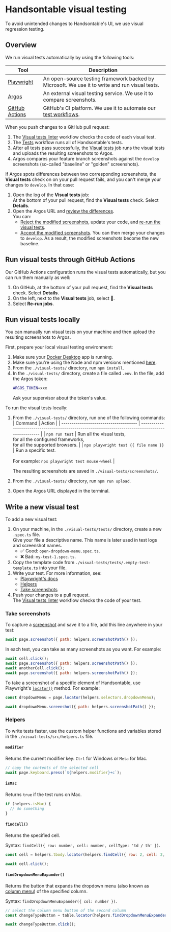 # Handsontable visual testing

To avoid unintended changes to Handsontable's UI, we use visual regression testing.

## Overview

We run visual tests automatically by using the following tools:

| Tool                                                                   | Description                                                                                                                                             |
| ---------------------------------------------------------------------- | ------------------------------------------------------------------------------------------------------------------------------------------------------- |
| [Playwright](https://playwright.dev/docs/intro)                        | An open-source testing framework backed by Microsoft. We use it to write and run visual tests.                                                          |
| [Argos](https://argos-ci.com/docs/visual-testing)                      | An external visual testing service. We use it to compare screenshots.                                                                                   |
| [GitHub Actions](https://github.com/handsontable/handsontable/actions) | GitHub's CI platform. We use it to automate our [test workflows](https://github.com/handsontable/handsontable/blob/develop/.github/workflows/test.yml). |

When you push changes to a GitHub pull request:
1. The [Visual tests linter](https://github.com/handsontable/handsontable/actions/workflows/visual-tests-linter.yml)
   workflow checks the code of each visual test.
2. The [Tests](https://github.com/handsontable/handsontable/blob/develop/.github/workflows/test.yml) workflow runs all
   of Handsontable's tests.
3. After all tests pass successfully, the [Visual tests](https://github.com/handsontable/handsontable/blob/develop/.github/workflows/test.yml#L432-L502)
   job runs the visual tests and uploads the resulting screenshots to Argos.
4. Argos compares your feature branch screenshots against the `develop` screenshots
   (so-called "baseline" or "golden" screenshots).

If Argos spots differences between two corresponding screenshots,
the **Visual tests** check on on your pull request fails, and you can't merge your changes to `develop`. In that case:
1. Open the log of the **Visual tests** job:<br>
   At the bottom of your pull request, find the **Visual tests** check. Select **Details**.
2. Open the Argos URL and [review the differences](https://argos-ci.com/docs/visual-testing#reviewing-visual-changes).<br>
   You can:
      - [Reject the modified screenshots](https://argos-ci.com/docs/visual-testing#-reject-a-build-workflow), update your code,
        and [re-run the visual tests](#run-visual-tests-through-github-actions).
      - [Accept the modified screenshots](https://argos-ci.com/docs/visual-testing#-approving-a-build).
        You can then merge your changes to `develop`.
        As a result, the modified screenshots become the new baseline.

## Run visual tests through GitHub Actions

Our GitHub Actions configuration runs the visual tests automatically, but you can run them manually as well:

1. On GitHub, at the bottom of your pull request, find the **Visual tests** check. Select **Details**.
2. On the left, next to the **Visual tests** job, select 🔄.
3. Select **Re-run jobs**.

## Run visual tests locally

You can manually run visual tests on your machine and then upload the resulting screenshots to Argos.

First, prepare your local visual testing environment:

1. Make sure your [Docker Desktop](https://www.docker.com/products/docker-desktop/) app is running.
2. Make sure you're using the Node and npm versions mentioned [here](https://handsontable.com/docs/react-data-grid/custom-builds/#build-requirements).
3. From the `./visual-tests/` directory, run `npm install`.
4. In the `./visual-tests/` directory, create a file called `.env`. In the file, add the Argos token:
   ```bash
   ARGOS_TOKEN=xxx
   ```
   Ask your supervisor about the token's value.

To run the visual tests locally:

1. From the `./visual-tests/` directory, run one of the following commands:
   | Command                               | Action                                                                                             |
   | ------------------------------------- | -------------------------------------------------------------------------------------------------- |
   | `npm run test`                        | Run all the visual tests,<br>for all the configured frameworks,<br>for all the supported browsers. |
   | `npx playwright test {{ file name }}` | Run a specific test.<br><br>For example: `npx playwright test mouse-wheel`                         |

   The resulting screenshots are saved in `./visual-tests/screenshots/`.
2. From the `./visual-tests/` directory, run `npm run upload`.
3. Open the Argos URL displayed in the terminal.

## Write a new visual test

To add a new visual test:

1. On your machine, in the `./visual-tests/tests/` directory, create a new `.spec.ts` file.<br>
   Give your file a descriptive name. This name is later used in test logs and screenshot names.
      - ✅ Good: `open-dropdown-menu.spec.ts`.
      - ❌ Bad: `my-test-1.spec.ts`.
2. Copy the template code from `./visual-tests/tests/.empty-test-template.ts` into your file.
3. Write your test. For more information, see:
      - [Playwright's docs](https://playwright.dev/docs/writing-tests)
      - [Helpers](#helpers)
      - [Take screenshots](#take-screenshots)
4. Push your changes to a pull request.<br>
   The [Visual tests linter](https://github.com/handsontable/handsontable/actions/workflows/visual-tests-linter.yml)
   workflow checks the code of your test.

### Take screenshots

To capture a [screenshot](https://playwright.dev/docs/screenshots) and save it to a file,
add this line anywhere in your test:

```js
await page.screenshot({ path: helpers.screenshotPath() });
```

In each test, you can take as many screenshots as you want. For example:

```js
await cell.click();
await page.screenshot({ path: helpers.screenshotPath() });
await anotherCell.click();
await page.screenshot({ path: helpers.screenshotPath() });
```

To take a screenshot of a specific element of Handsontable,
use Playwright's [`locator()`](https://playwright.dev/docs/locators#locate-by-css-or-xpath) method. For example:

```js
const dropdownMenu = page.locator(helpers.selectors.dropdownMenu);

await dropdownMenu.screenshot({ path: helpers.screenshotPath() });
```

### Helpers

To write tests faster, use the custom helper functions and variables stored in the `./visual-tests/src/helpers.ts` file.

#### `modifier`

Returns the current modifier key: `Ctrl` for Windows or `Meta` for Mac.

```js
// copy the contents of the selected cell
await page.keyboard.press(`${helpers.modifier}+c`);
```

#### `isMac`

Returns `true` if the test runs on Mac.

```js
if (helpers.isMac) {
  // do something
}
```

#### `findCell()`

Returns the specified cell.

Syntax: `findCell({ row: number, cell: number, cellType: 'td / th' })`.

```js
const cell = helpers.tbody.locator(helpers.findCell({ row: 2, cell: 2, cellType: 'td' }));

await cell.click();
```

#### `findDropdownMenuExpander()`

Returns the button that expands the dropdown menu
(also known as [column menu](https://handsontable.com/docs/react-data-grid/column-menu/)) of the specified column.

Syntax: `findDropdownMenuExpander({ col: number })`.

```js
// select the column menu button of the second column
const changeTypeButton = table.locator(helpers.findDropdownMenuExpander({ col: 2 }));

await changeTypeButton.click();
```